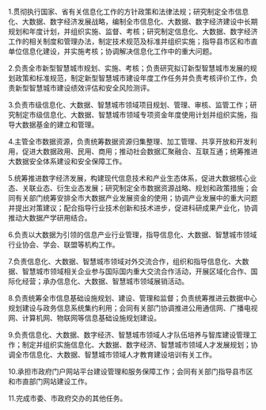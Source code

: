 1.贯彻执行国家、省有关信息化工作的方针政策和法律法规；研究制定全市信息化、大数据、数字经济发展战略，编制全市信息化、大数据、数字经济建设中长期规划和年度计划，并组织实施、监督、考核；研究制定信息化、大数据、数字经济工作的相关制度和管理办法，制定技术规范及标准并组织实施；指导县市区和市直单位信息化建设，并实施考核；协调解决信息化工作中的重大问题。

2.负责全市新型智慧城市规划、实施、考核；负责研究拟订新型智慧城市发展的规划政策和标准规范，制定新型智慧城市建设年度工作任务并负责考核评价工作，负责新型智慧城市建设绩效评估和安全风险测评。

3.负责市级信息化、大数据、智慧城市领域项目规划、管理、审核、监管工作；研究制定市级信息化、大数据、智慧城市领域专项资金年度使用计划并组织实施，指导大数据基金的建立和管理。

4.主管全市数据资源，负责统筹数据资源归集整理、加工管理、共享开放和开发利用，促进大数据政用、民用、商用；推动社会数据汇聚融合、互联互通；统筹推进大数据安全体系建设和安全保障工作。

5.统筹推进数字经济发展，构建现代信息技术和产业生态体系，促进大数据核心业态、关联业态、衍生业态发展；研究制定全市数据资源战略、规划和政策措施；会同有关部门统筹安排全市大数据产业发展资金的使用；协调产业发展中的重大问题并提出对策建议；配合指导行业技术创新和技术进步，促进科研成果产业化，协调推动大数据产学研用结合。

6.负责以大数据为引领的信息产业行业管理，指导信息化、大数据、智慧城市领域行业协会、学会、联盟等机构工作。

7.负责信息化、大数据、智慧城市领域对外交流合作，组织和指导信息化、大数据、智慧城市领域相关企业参与国际国内重大交流合作活动，开展区域化合作、国际化经营；承办信息化、大数据、智慧城市领域展销活动。

8.负责统筹全市信息基础设施规划、建设、管理和监督；负责统筹推进云数据中心规划建设与政务信息系统集约利用；会同有关部门协调推进公用通信网、广播电视网、计算机网、物联网等信息基础设施规划建设。

9.负责信息化、大数据、数字经济、智慧城市领域人才队伍培养与智库建设管理工作；制定并组织实施信息化、大数据、数字经济、智慧城市领域人才发展规划；协调全市信息化、大数据、智慧城市领域人才教育建设培训有关工作。

10.承担市政府门户网站平台建设管理和服务保障工作；会同有关部门指导县市区和市直部门网站建设工作。

11.完成市委、市政府交办的其他任务。